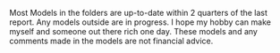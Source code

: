 Most Models in the folders are up-to-date within 2 quarters of the last report.  Any models outside are in progress.  I hope my hobby can make myself and someone out there rich one day.  These models and any comments made in the models are not financial advice.
